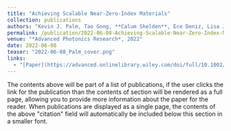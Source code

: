 ```yaml
---
title: "Achieving Scalable Near-Zero-Index Materials"
collection: publications
authors: "Kevin J. Palm, Tao Gong, **Calum Shelden**, Ece Deniz, Lisa J. Krayer, Marina S. Leite, Jeremy N. Munday"
permalink: /publication/2022-06-08-Achieving-Scalable-Near-Zero-Index-Materials
venue: "*Advanced Photonics Research*, 2022"
date: 2022-06-08
teaser: "2022-06-08_Palm_cover.png"
links: 
  - "[Paper](https://advanced.onlinelibrary.wiley.com/doi/full/10.1002/adpr.202200109){: .btn .btn--info}"
---
```


The contents above will be part of a list of publications, if the user clicks the link for the publication than the contents of section will be rendered as a full page, allowing you to provide more information about the paper for the reader. When publications are displayed as a single page, the contents of the above "citation" field will automatically be included below this section in a smaller font.